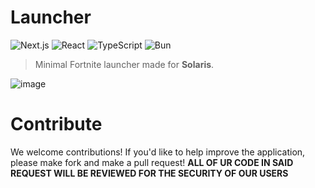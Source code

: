 # Launcher

![Next.js](https://img.shields.io/badge/Next.js-000000?style=for-the-badge&logo=nextdotjs&logoColor=white)
![React](https://img.shields.io/badge/React-61DAFB?style=for-the-badge&logo=react&logoColor=black)
![TypeScript](https://img.shields.io/badge/TypeScript-007ACC?style=for-the-badge&logo=typescript&logoColor=white)
![Bun](https://img.shields.io/badge/Bun-2C8EBB?style=for-the-badge&logo=bun&logoColor=white)

> Minimal Fortnite launcher made for **Solaris**.

![image](https://github.com/user-attachments/assets/5e128fab-4c7a-4b01-aa4f-a7de96bc6ff9)

# Contribute

We welcome contributions! If you'd like to help improve the application, please make fork and make a pull request! **ALL OF UR CODE IN SAID REQUEST WILL BE REVIEWED FOR THE SECURITY OF OUR USERS**
